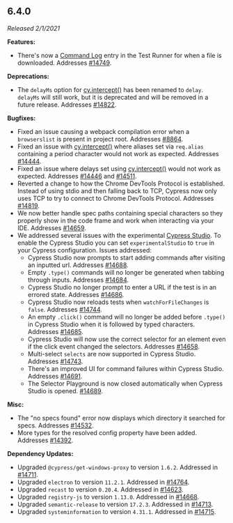 ## 6.4.0

_Released 2/1/2021_

**Features:**

- There's now a [Command Log](/guides/core-concepts/test-runner#Command-Log)
  entry in the Test Runner for when a file is downloaded. Addresses
  [#14749](https://github.com/cypress-io/cypress/issues/14749).

**Deprecations:**

- The `delayMs` option for [cy.intercept()](/api/commands/intercept) has been
  renamed to `delay`. `delayMs` will still work, but it is deprecated and will
  be removed in a future release. Addresses
  [#14822](https://github.com/cypress-io/cypress/issues/14822).

**Bugfixes:**

- Fixed an issue causing a webpack compilation error when a `browserslist` is
  present in project root. Addresses
  [#8864](https://github.com/cypress-io/cypress/issues/8864).
- Fixed an issue with [cy.intercept()](/api/commands/intercept) where aliases
  set via `req.alias` containing a period character would not work as expected.
  Addresses [#14444](https://github.com/cypress-io/cypress/issues/14444).
- Fixed an issue where delays set using
  [cy.intercept()](/api/commands/intercept) would not work as expected.
  Addresses [#14446](https://github.com/cypress-io/cypress/issues/14446) and
  [#14511](https://github.com/cypress-io/cypress/issues/14511).
- Reverted a change to how the Chrome DevTools Protocol is established. Instead
  of using stdio and then falling back to TCP, Cypress now only uses TCP to try
  to connect to Chrome DevTools Protocol. Addresses
  [#14819](https://github.com/cypress-io/cypress/issues/14819).
- We now better handle spec paths containing special characters so they properly
  show in the code frame and work when interacting via your IDE. Addresses
  [#14659](https://github.com/cypress-io/cypress/issues/14659).
- We addressed several issues with the experimental
  [Cypress Studio](/guides/core-concepts/cypress-studio). To enable the Cypress
  Studio you can set `experimentalStudio` to `true` in your Cypress
  configuration. Issues addressed:
  - Cypress Studio now prompts to start adding commands after visiting an
    inputted url. Addresses
    [#14688](https://github.com/cypress-io/cypress/issues/14688).
  - Empty `.type()` commands will no longer be generated when tabbing through
    inputs. Addresses
    [#14684](https://github.com/cypress-io/cypress/issues/14684).
  - Cypress Studio no longer prompt to enter a URL if the test is in an errored
    state. Addresses
    [#14686](https://github.com/cypress-io/cypress/issues/14686).
  - Cypress Studio now reloads tests when `watchForFileChanges` is `false`.
    Addresses [#14744](https://github.com/cypress-io/cypress/issues/14744).
  - An empty `.click()` command will no longer be added before `.type()` in
    Cypress Studio when it is followed by typed characters. Addresses
    [#14685](https://github.com/cypress-io/cypress/issues/14685).
  - Cypress Studio will now use the correct selector for an element even if the
    click event changed the selectors. Addresses
    [#14658](https://github.com/cypress-io/cypress/issues/14658).
  - Multi-select `selects` are now supported in Cypress Studio. Addresses
    [#14743](https://github.com/cypress-io/cypress/issues/14743).
  - There's an improved UI for command failures within Cypress Studio. Addresses
    [#14691](https://github.com/cypress-io/cypress/issues/14691).
  - The Selector Playground is now closed automatically when Cypress Studio is
    opened. [#14689](https://github.com/cypress-io/cypress/issues/14689).

**Misc:**

- The "no specs found" error now displays which directory it searched for specs.
  Addresses [#14532](https://github.com/cypress-io/cypress/issues/14532).
- More types for the resolved config property have been added. Addresses
  [#14392](https://github.com/cypress-io/cypress/issues/14392).

**Dependency Updates:**

- Upgraded `@cypress/get-windows-proxy` to version `1.6.2`. Addressed in
  [#14711](https://github.com/cypress-io/cypress/issues/14711).
- Upgraded `electron` to version `11.2.1`. Addressed in
  [#14764](https://github.com/cypress-io/cypress/issues/14764).
- Upgraded `recast` to version `0.20.4`. Addressed in
  [#14623](https://github.com/cypress-io/cypress/issues/14623).
- Upgraded `registry-js` to version `1.13.0`. Addressed in
  [#14668](https://github.com/cypress-io/cypress/issues/14668).
- Upgraded `semantic-release` to version `17.2.3`. Addressed in
  [#14713](https://github.com/cypress-io/cypress/issues/14713).
- Upgraded `systeminformation` to version `4.31.1`. Addressed in
  [#14715](https://github.com/cypress-io/cypress/issues/14715).

